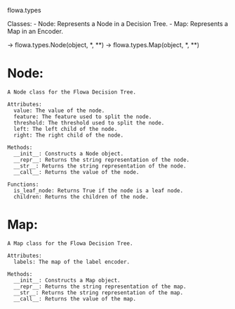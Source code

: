 flowa.types

Classes:
    - Node: Represents a Node in a Decision Tree.
    - Map: Represents a Map in an Encoder.


-> flowa.types.Node(object, *, **)
-> flowa.types.Map(object, *, **)

# Node:
    A Node class for the Flowa Decision Tree.
    
    Attributes:
      value: The value of the node.
      feature: The feature used to split the node.
      threshold: The threshold used to split the node.
      left: The left child of the node.
      right: The right child of the node.
    
    Methods:
      __init__: Constructs a Node object.
      __repr__: Returns the string representation of the node.
      __str__: Returns the string representation of the node.
      __call__: Returns the value of the node.
    
    Functions:
      is_leaf_node: Returns True if the node is a leaf node.
      children: Returns the children of the node.



# Map:
    A Map class for the Flowa Decision Tree.
    
    Attributes:
      labels: The map of the label encoder.
    
    Methods:
      __init__: Constructs a Map object.
      __repr__: Returns the string representation of the map.
      __str__: Returns the string representation of the map.
      __call__: Returns the value of the map.
